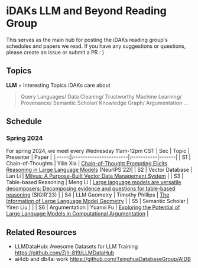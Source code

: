 # iDAKs LLM and Beyond Reading Group
This serves as the main hub for posting the iDAKs reading group's schedules and papers we read. If you have any suggestions or questions, please create an issue or submit a PR : )

## Topics
**LLM** + Interesting Topics iDAKs care about<br>
> Query Languages/ Data Cleaning/ Trustworthy Machine Learning/ Provenance/ Semantic Scholar/ Knowledge Graph/ Argumentation …

## Schedule
### Spring 2024
For spring 2024, we meet every Wednesday 11am-12pm CST
| Sec | Topic                 | Presenter | Paper |
|:-----:|:-----------------------|:-----------|-------|
| S1  | Chain-of-Thoughts     | Yilin Xia | [Chain-of-Thought Prompting Elicits Reasoning in Large Language Models](https://proceedings.neurips.cc/paper_files/paper/2022/file/9d5609613524ecf4f15af0f7b31abca4-Paper-Conference.pdf) (NeurIPS'22)|<!---end--->
| S2  | Vector Database | Lan Li | [Milvus: A Purpose-Built Vector Data Management System](https://dl-acm-org.proxy2.library.illinois.edu/doi/10.1145/3448016.3457550)        | <!---end--->
| S3  | Table-based Reasoning | Meng Li   | [Large language models are versatile decomposers: Decomposing evidence and questions for table-based reasoning](https://arxiv.org/pdf/2301.13808.pdf) (SIGIR'23) |  <!---end--->
| S4  | LLM Geometry | Timothy Phillips | [The Information of Large Language Model Geometry](https://arxiv.org/abs/2402.03471)  | <!---end--->
| S5  | Semantic Scholar | Yiren Liu          |                  |<!---end--->
| S6 | Argumentation | Yuanxi Fu          | [Exploring the Potential of Large Language Models in Computational Argumentation](https://arxiv.org/abs/2311.09022)               |<!---end--->


## Related Resources
- LLMDataHub: Awesome Datasets for LLM Training https://github.com/Zjh-819/LLMDataHub
- ai4db and db4ai work https://github.com/TsinghuaDatabaseGroup/AIDB 
